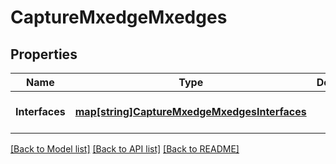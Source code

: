 # CaptureMxedgeMxedges

## Properties
Name | Type | Description | Notes
------------ | ------------- | ------------- | -------------
**Interfaces** | [**map[string]CaptureMxedgeMxedgesInterfaces**](capture_mxedge_mxedges_interfaces.md) |  | [optional] [default to null]

[[Back to Model list]](../README.md#documentation-for-models) [[Back to API list]](../README.md#documentation-for-api-endpoints) [[Back to README]](../README.md)


